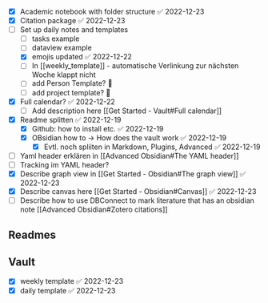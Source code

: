 
- [x] Academic notebook with folder structure ✅ 2022-12-23
- [x] Citation package ✅ 2022-12-23
- [ ] Set up daily notes and templates
	- [ ] tasks example
	- [ ] dataview example
	- [x] emojis updated ✅ 2022-12-22
	- [ ] In [[weekly_template]] - automatische Verlinkung zur nächsten Woche klappt nicht
	- [ ] add Person Template? 🔽
	- [ ] add project template? 🔽
- [x] Full calendar? ✅ 2022-12-22
	- [ ] Add description here [[Get Started - Vault#Full calendar]]
- [x] Readme splitten ✅ 2022-12-19
	- [x] Github: how to install etc. ✅ 2022-12-19
	- [x] OBsidian how to -> How does the vault work ✅ 2022-12-19
		- [x] Evtl. noch spliiten in Markdown, Plugins, Advanced ✅ 2022-12-19
- [ ] Yaml header erklären in [[Advanced Obsidian#The YAML header]]
- [ ] Tracking im YAML header?
- [x] Describe graph view in [[Get Started - Obsidian#The graph view]] ✅ 2022-12-23
- [x] Describe canvas here [[Get Started - Obsidian#Canvas]] ✅ 2022-12-23
- [ ] Describe how to use DBConnect to mark literature that has an obsidian note [[Advanced Obsidian#Zotero citations]]

## Readmes

## Vault

- [x] weekly template ✅ 2022-12-23
- [x] daily template ✅ 2022-12-23